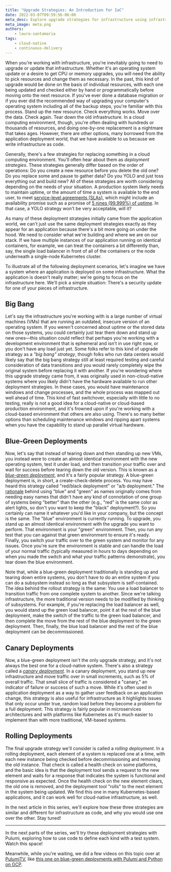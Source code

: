 ```yaml
---
title: "Upgrade Strategies: An Introduction for IaC"
date: 2022-03-07T09:59:56-06:00
meta_desc: Explore upgrade strategies for infrastructure using infrastructure as code in part 1 of this series.
meta_image: meta.png
authors:
    - laura-santamaria
tags:
    - cloud-native
    - continuous-delivery
---
```


When you're working with infrastructure, you're inevitably going to need to upgrade or update that infrastructure. Whether it's an operating system update or a desire to get CPU or memory upgrades, you will need the ability to pick resources and change them as necessary. In the past, this kind of upgrade would be done on the basis of individual resources, with each one being updated and checked either by hand or programmatically before moving onto the next resource. If you've ever done a database migration or if you ever did the recommended way of upgrading your computer's operating system including all of the backup steps, you're familiar with this process. Stand up the new resource. Check everything works. Move over the data. Check again. Tear down the old infrastructure. In a cloud computing environment, though, you're often dealing with hundreds or thousands of resources, and doing one-by-one replacement is a nightmare that takes ages. However, there are other options, many borrowed from the application deployment world, that we have available to us because we write infrastructure as code.

<!-- more -->

Generally, there's a few strategies for replacing something in a cloud computing environment. You'll often hear about them as _deployment strategies_. These strategies generally differ based on the order of operations: Do you create a new resource before you delete the old one? Do you replace some and pause to gather data? Do you YOLO and just toss everything out and build new? All of these strategies are worth considering depending on the needs of your situation. A production system likely needs to maintain uptime, or the amount of time a system is available to the end user, to meet [service-level agreements (SLAs)](https://cloud.google.com/blog/products/devops-sre/sre-fundamentals-sli-vs-slo-vs-sla), which might include an availability promise such as a promise of [5 nines (99.999%) of uptime](https://www.atlassian.com/blog/statuspage/high-availability). In that case, a YOLO strategy won't be very acceptable, will it?

As many of these deployment strategies initially came from the application world, we can't just use the same deployment strategies exactly as they appear for an application because there's a bit more going on under the hood. We need to consider what we're building and where we are on our stack. If we have multiple instances of our application running on identical containers, for example, we can treat the containers a bit differently than, say, the single load balancer in front of all of the containers or the node underneath a single-node Kubernetes cluster.

To illustrate all of the following deployment scenarios, let's imagine we have a system where an application is deployed on some infrastructure. What the application is doesn't really matter; we're going to focus on the infrastructure here. We'll pick a simple situation: There's a security update for one of your pieces of infrastructure.

## Big Bang

Let's say the infrastructure you're working with is a large number of virtual machines (VMs) that are running an outdated, insecure version of an operating system. If you weren't concerned about uptime or the stored data on those systems, you could certainly just tear them down and stand up new ones—this situation could reflect that perhaps you're working with a development environment that is ephemeral and isn't in use right now, or you don't have any load just yet. Some folks refer to this kind of upgrade strategy as a _"big bang" strategy_, though folks who run data centers would likely say that the big bang strategy still at least required testing and careful consideration of data transitions and you would rarely completely wipe the original system before replacing it with another. If you're wondering where this upgrade strategy came from, it was originally used in non-cloud-native systems where you likely didn't have the hardware available to run other deployment strategies. In these cases, you would have maintenance windows and change processes, and the whole process was mapped out well ahead of time. This kind of fast switchover, especially with little to no testing, really is not a good idea for a cloud-native or cloud-based production environment, and it's frowned upon if you're working with a cloud-based environment that others are also using. There's so many better options than scheduling maintenance windows and ripping apart systems when you have the capability to stand up parallel virtual hardware.

## Blue-Green Deployments

Now, let's say that instead of tearing down and then standing up new VMs, you instead were to create an almost identical environment with the new operating system, test it under load, and then transition your traffic over and wait for success before tearing down the old version. This is known as a [_blue-green deployment_](https://martinfowler.com/bliki/BlueGreenDeployment.html), and it's a fairly popular strategy. A blue-green deployment is, in short, a create-check-delete process. You may have heard this strategy called "red/black deployment" or "a/b deployment." The [rationale](https://gitlab.com/-/snippets/1846041) behind using "blue" and "green" as names originally comes from needing easy names that didn't have any kind of connotation of one group of systems being "better" than the other (e.g., "red" is the same color as alert lights, so don't you want to keep the "black" deployment?). So you certainly can name it whatever you'd like in your company, but the concept is the same. The "blue" environment is currently running. To upgrade, you stand up an almost identical environment with the upgrade you want to perform. That environment is your "green" environment. Then, you run any test that you can against that green environment to ensure it's ready. Finally, you switch your traffic over to the green system and monitor for any issues. Once you're sure the environment is stable and can handle the load of your normal traffic (typically measured in hours to days depending on when you made the switch and what your traffic patterns demonstrate), you tear down the blue environment.

Note that, while a blue-green deployment traditionally is standing up and tearing down entire systems, you don't have to do an entire system if you can do a subsystem instead so long as that subsystem is self-contained. The idea behind the rollout strategy is the same: You use a load balancer to transition traffic from one complete system to another. Since we're talking infrastructure, the more traditional version needs to be modified by thinking of subsystems. For example, if you're replacing the load balancer as well, you would stand up the green load balancer, point it at the rest of the blue deployment, make the switch of the traffic to the green load balancer, and then complete the move from the rest of the blue deployment to the green deployment. Then, finally, the blue load balancer and the rest of the blue deployment can be decommissioned.

## Canary Deployments

Now, a blue-green deployment isn't the only upgrade strategy, and it's not always the best one for a cloud-native system. There's also a strategy called a [_canary deployment_](https://martinfowler.com/bliki/CanaryRelease.html). In a canary deployment, you stand up new infrastructure and move traffic over in small increments, such as 5% of overall traffic. That small slice of traffic is considered a "canary," an indicator of failure or success of such a move. While it's often used in application deployment as a way to gather user  feedback on an application change, this strategy is also useful for infrastructure as it highlights issues that only occur under true, random load before they become a problem for a full deployment. This strategy is fairly popular in microservices architectures and with platforms like Kubernetes as it's much easier to implement than with more traditional, VM-based systems.

## Rolling Deployments

The final upgrade strategy we'll consider is called a _rolling deployment_. In a rolling deployment, each element of a system is replaced one at a time, with each new instance being checked before decommissioning and removing the old instance. That check is called a health check on some platforms, and the basic idea is that the deployment tool sends a request to the new element and waits for a response that indicates the system is functional and responsive as expected. Once the health check on the new element clears, the old one is removed, and the deployment tool "rolls" to the next element in the system being updated. We find this one in many Kubernetes-based applications, and it can work well for cloud-native infrastructure, as well.

In the next article in this series, we'll explore how these three strategies are similar and different for infrastructure as code, and why you would use one over the other. Stay tuned!

---

In the next parts of the series, we'll try these deployment strategies with Pulumi, exploring how to use code to define each kind with a test system. Watch this space!

Meanwhile, while you're waiting, we did a few videos on this topic over at [PulumiTV](https://www.youtube.com/c/PulumiTV/featured), like [this one on blue-green deployments with Pulumi and Python on GCP](https://www.youtube.com/watch?v=vviIVCloMKQ&t=1s).
